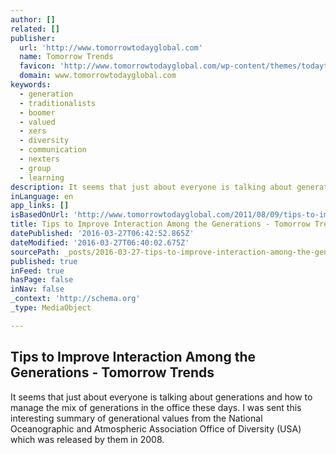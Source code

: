 ```yaml
---
author: []
related: []
publisher:
  url: 'http://www.tomorrowtodayglobal.com'
  name: Tomorrow Trends
  favicon: 'http://www.tomorrowtodayglobal.com/wp-content/themes/todaytomorrow/images/favicon2.png'
  domain: www.tomorrowtodayglobal.com
keywords:
  - generation
  - traditionalists
  - boomer
  - valued
  - xers
  - diversity
  - communication
  - nexters
  - group
  - learning
description: It seems that just about everyone is talking about generations and how to manage the mix of generations in the office these days. I was sent this interesting summary of generational values from the National Oceanographic and Atmospheric Association Office of Diversity (USA) which was released by them in 2008.
inLanguage: en
app_links: []
isBasedOnUrl: 'http://www.tomorrowtodayglobal.com/2011/08/09/tips-to-improve-interaction-among-the-generations/'
title: Tips to Improve Interaction Among the Generations - Tomorrow Trends
datePublished: '2016-03-27T06:42:52.865Z'
dateModified: '2016-03-27T06:40:02.675Z'
sourcePath: _posts/2016-03-27-tips-to-improve-interaction-among-the-generations-tomorrow.md
published: true
inFeed: true
hasPage: false
inNav: false
_context: 'http://schema.org'
_type: MediaObject

---
```

<article style=""><h1>Tips to Improve Interaction Among the Generations - Tomorrow Trends</h1><p>It seems that just about everyone is talking about generations and how to manage the mix of generations in the office these days. I was sent this interesting summary of generational values from the National Oceanographic and Atmospheric Association Office of Diversity (USA) which was released by them in 2008.</p></article>